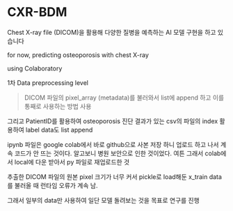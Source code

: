 # CXR-BDM

Chest X-ray file (DICOM)을 활용해 다양한 질병을 예측하는 AI 모델 구현을 하고 있습니다 

for now, predicting osteoporosis with chest X-ray

using Colaboratory

1차 Data preprocessing level 

> DICOM 파일의 pixel_array (metadata)를 불러와서 list에 append 하고 이를 통째로 사용하는 방법 사용

그리고 PatientID를 활용하여 osteoporosis 진단 결과가 있는 csv의 파일의 index 활용하여 label data도 list append

ipynb 파일은 google colab에서 바로 github으로 사본 저장 하니 업로드 하고 나서 계속 코드가 안 뜨는 것이다. 알고보니 병원 보안으로 인한 것이었다. 여튼 그래서 colab에서 local에 다운 받아서 py 파일로 재업로드한 것




추출한 DICOM 파일의 원본 pixel 크기가 너무 커서 pickle로 load해둔 x_train data를 불러올 때 런타임 오류가 계속 남.

그래서 일부의 data만 사용하여 일단 모델 돌려보는 것을 목표로 연구를 진행
